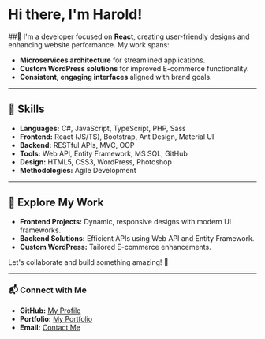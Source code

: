 # Hi there, I'm Harold!

##👋 I'm a developer focused on **React**, creating user-friendly designs and enhancing website performance. My work spans:

- **Microservices architecture** for streamlined applications.
- **Custom WordPress solutions** for improved E-commerce functionality.
- **Consistent, engaging interfaces** aligned with brand goals.

---

## 🔧 Skills

- **Languages:** C#, JavaScript, TypeScript, PHP, Sass
- **Frontend:** React (JS/TS), Bootstrap, Ant Design, Material UI
- **Backend:** RESTful APIs, MVC, OOP
- **Tools:** Web API, Entity Framework, MS SQL, GitHub
- **Design:** HTML5, CSS3, WordPress, Photoshop
- **Methodologies:** Agile Development

---

## 🌟 Explore My Work
- **Frontend Projects:** Dynamic, responsive designs with modern UI frameworks.
- **Backend Solutions:** Efficient APIs using Web API and Entity Framework.
- **Custom WordPress:** Tailored E-commerce enhancements.

Let's collaborate and build something amazing! 🚀

---

### 📬 Connect with Me
- **GitHub:** [My Profile](#)  
- **Portfolio:** [My Portfolio](#)  
- **Email:** [Contact Me](mailto:haroldish.delacruz@example.com)


<!--
**harold-beep/harold-beep** is a ✨ _special_ ✨ repository because its `README.md` (this file) appears on your GitHub profile.

Here are some ideas to get you started:

- 🔭 I’m currently working on ...
- 🌱 I’m currently learning ...
- 👯 I’m looking to collaborate on ...
- 🤔 I’m looking for help with ...
- 💬 Ask me about ...
- 📫 How to reach me: ...
- 😄 Pronouns: ...
- ⚡ Fun fact: ...
-->
